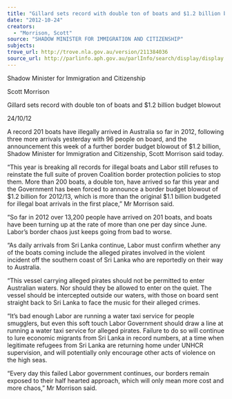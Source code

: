 ```yaml
---
title: "Gillard sets record with double ton of boats and $1.2 billion budget blowout"
date: "2012-10-24"
creators:
  - "Morrison, Scott"
source: "SHADOW MINISTER FOR IMMIGRATION AND CITIZENSHIP"
subjects:
trove_url: http://trove.nla.gov.au/version/211384036
source_url: http://parlinfo.aph.gov.au/parlInfo/search/display/display.w3p;query=Id%3A%22media/pressrel/2000984%22
---
```


 Shadow Minister for Immigration and Citizenship  

 Scott Morrison 

 Gillard sets record with double ton of boats and $1.2 billion budget blowout 

 24/10/12 

 A record 201 boats have illegally arrived in Australia so far in 2012, following three more arrivals  yesterday with 96 people on board, and the announcement this week of a further border budget  blowout of $1.2 billion, Shadow Minister for Immigration and Citizenship, Scott Morrison said today. 

 “This year is breaking all records for illegal boats and Labor still refuses to reinstate the full suite of  proven Coalition border protection policies to stop them.  More than 200 boats, a double ton, have  arrived so far this year and the Government has been forced to announce a border budget blowout  of $1.2 billion for 2012/13, which is more than the original $1.1 billion budgeted for illegal boat  arrivals in the first place,” Mr Morrison said. 

 “So far in 2012 over 13,200 people have arrived on 201 boats, and boats have been turning up at the  rate of more than one per day since June. Labor’s border chaos just keeps going from bad to worse.  

 “As daily arrivals from Sri Lanka continue, Labor must confirm whether any of the boats coming  include the alleged pirates involved in the violent incident off the southern coast of Sri Lanka who  are reportedly on their way to Australia. 

 “This vessel carrying alleged pirates should not be permitted to enter Australian waters. Nor should  they be allowed to enter on the quiet. The vessel should be intercepted outside our waters, with  those on board sent straight back to Sri Lanka to face the music for their alleged crimes. 

 “It’s bad enough Labor are running a water taxi service for people smugglers, but even this soft  touch Labor Government should draw a line at running a water taxi service for alleged pirates.  Failure to do so will continue to lure economic migrants from Sri Lanka in record numbers, at a time  when legitimate refugees from Sri Lanka are returning home under UNHCR supervision, and will  potentially only encourage other acts of violence on the high seas. 

 “Every day this failed Labor government continues, our borders remain exposed to their half hearted  approach, which will only mean more cost and more chaos,” Mr Morrison said. 

 

